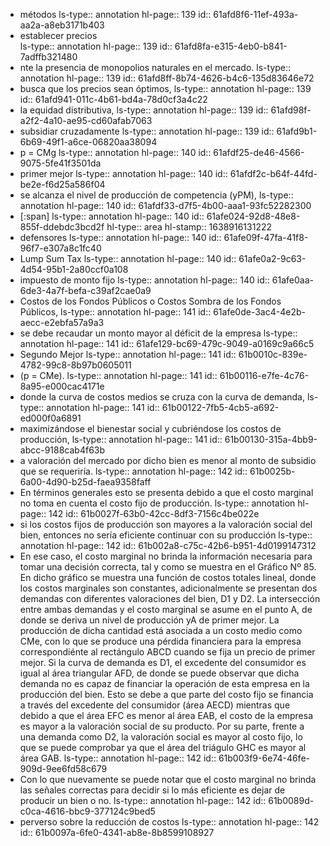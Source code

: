 - métodos
  ls-type:: annotation
  hl-page:: 139
  id:: 61afd8f6-11ef-493a-aa2a-a8eb3171b403
- establecer  precios  
  ls-type:: annotation
  hl-page:: 139
  id:: 61afd8fa-e315-4eb0-b841-7adffb321480
- nte  la  presencia  de  monopolios  naturales  en  el  mercado. 
  ls-type:: annotation
  hl-page:: 139
  id:: 61afd8ff-8b74-4626-b4c6-135d83646e72
- busca que los precios sean óptimos,
  ls-type:: annotation
  hl-page:: 139
  id:: 61afd941-011c-4b61-bd4a-78d0cf3a4c22
- la equidad distributiva,
  ls-type:: annotation
  hl-page:: 139
  id:: 61afd98f-a2f2-4a10-ae95-cd60afab7063
- subsidiar  cruzadamente 
  ls-type:: annotation
  hl-page:: 139
  id:: 61afd9b1-6b69-49f1-a6ce-06820aa38094
- p = CMg
  ls-type:: annotation
  hl-page:: 140
  id:: 61afdf25-de46-4566-9075-5fe41f3501da
- primer mejor 
  ls-type:: annotation
  hl-page:: 140
  id:: 61afdf2c-b64f-44fd-be2e-f6d25a586f04
- se alcanza el nivel de producción de competencia (yPM), 
  ls-type:: annotation
  hl-page:: 140
  id:: 61afdf33-d7f5-4b00-aaa1-93fc52282300
- [:span]
  ls-type:: annotation
  hl-page:: 140
  id:: 61afe024-92d8-48e8-855f-ddebdc3bcd2f
  hl-type:: area
  hl-stamp:: 1638916131222
- defensores
  ls-type:: annotation
  hl-page:: 140
  id:: 61afe09f-47fa-41f8-96f7-e307a8c1fc40
- Lump Sum Tax
  ls-type:: annotation
  hl-page:: 140
  id:: 61afe0a2-9c63-4d54-95b1-2a80ccf0a108
- impuesto de monto fijo
  ls-type:: annotation
  hl-page:: 140
  id:: 61afe0aa-6de3-4a7f-befa-c39af2cae0a9
- Costos de los Fondos Públicos o Costos Sombra de los Fondos Públicos, 
  ls-type:: annotation
  hl-page:: 141
  id:: 61afe0de-3ac4-4e2b-aecc-e2ebfa57a9a3
- se debe recaudar un monto mayor al déficit de la empresa
  ls-type:: annotation
  hl-page:: 141
  id:: 61afe129-bc69-479c-9049-a0169c9a66c5
- Segundo Mejor
  ls-type:: annotation
  hl-page:: 141
  id:: 61b0010c-839e-4782-99c8-8b97b0605011
- (p = CMe).
  ls-type:: annotation
  hl-page:: 141
  id:: 61b00116-e7fe-4c76-8a95-e000cac4171e
- donde la curva de costos medios se cruza con la curva de demanda,
  ls-type:: annotation
  hl-page:: 141
  id:: 61b00122-7fb5-4cb5-a692-ed000f0a6891
- maximizándose el bienestar social y cubriéndose los costos de producción, 
  ls-type:: annotation
  hl-page:: 141
  id:: 61b00130-315a-4bb9-abcc-9188cab4f63b
- a valoración del mercado por dicho bien es menor al monto de subsidio que se requeriría.
  ls-type:: annotation
  hl-page:: 142
  id:: 61b0025b-6a00-4d90-b25d-faea9358faff
- En términos generales esto se presenta debido a que el costo marginal no toma en cuenta el costo fijo de producción.
  ls-type:: annotation
  hl-page:: 142
  id:: 61b0027f-63b0-42cc-8df3-7156c4be022e
- si los costos fijos de producción son mayores a la valoración social del bien, entonces no sería eficiente continuar con su producción
  ls-type:: annotation
  hl-page:: 142
  id:: 61b002a8-c75c-42b6-b951-4d0199147312
- En ese caso, el  costo  marginal  no  brinda  la  información  necesaria  para  tomar  una  decisión  correcta,  tal  y  como se muestra en el Gráfico Nº 85. En dicho gráfico se muestra una función de costos totales lineal, donde los costos marginales son constantes, adicionalmente se presentan dos demandas con  diferentes  valoraciones  del  bien,  D1  y  D2.  La  intersección  entre  ambas  demandas  y  el  costo  marginal se asume en el punto A, de donde se deriva un nivel de producción yA  de primer mejor. La producción de dicha cantidad está asociada a un costo medio como CMe, con lo que se produce una pérdida financiera para la empresa correspondiénte al rectángulo ABCD cuando se fija un precio  de  primer  mejor.  Si  la  curva  de  demanda  es  D1,  el  excedente  del  consumidor  es  igual  al  área triangular AFD, de donde se puede observar que dicha demanda no es capaz de financiar la operación de esta empresa en la producción del bien. Esto se debe a que parte del costo fijo se financia a través del excedente del consumidor (área AECD) mientras que debido a que el área EFC es menor al área EAB, el costo de la empresa es mayor a la valoración social de su producto. Por su parte, frente a una demanda como D2, la valoración social es mayor al costo fijo, lo que se puede comprobar ya que el área del triágulo GHC es mayor al área GAB.
  ls-type:: annotation
  hl-page:: 142
  id:: 61b003f9-6e74-46fe-909d-9ee6fd58c679
- Con lo que nuevamente se puede notar que el costo marginal no brinda las señales correctas para decidir si lo más eficiente es dejar de producir un bien o no.
  ls-type:: annotation
  hl-page:: 142
  id:: 61b0089d-c0ca-4616-bbc9-377124c9bed5
- perverso sobre la reducción de costos
  ls-type:: annotation
  hl-page:: 142
  id:: 61b0097a-6fe0-4341-ab8e-8b8599108927